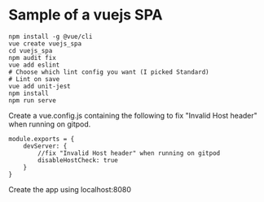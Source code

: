 # Sample of a vuejs SPA 

```
npm install -g @vue/cli
vue create vuejs_spa
cd vuejs_spa
npm audit fix
vue add eslint
# Choose which lint config you want (I picked Standard)
# Lint on save
vue add unit-jest
npm install
npm run serve
```

Create a vue.config.js containing the following to fix "Invalid Host header" when running on gitpod.
```
module.exports = {
    devServer: {
        //fix "Invalid Host header" when running on gitpod
        disableHostCheck: true
    }
}
```

Create the app using localhost:8080

